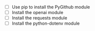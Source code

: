 - [ ] Use pip to install the PyGithub module
- [ ] Install the openai module
- [ ] Install the requests module
- [ ] Install the python-dotenv module